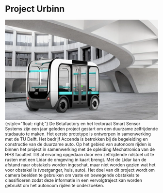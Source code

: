 # Project Urbinn

![Urbinn](urbinn.png){:style="float: right;"}
De Betafactory en het lectoraat Smart Sensor Systems zijn een jaar geleden project gestart om een duurzame zelfrijdende stadsauto te maken. Het eerste prototype is ontworpen in samenwerking met de TU Delft. Het bedrijf Accenda is betrokken bij de begeleiding en constructie van de duurzame auto. Op het gebied van autonoom rijden is binnen het project in samenwerking met de opleiding Mechatronica van de HHS faculteit TIS al ervaring opgedaan door een zelfrijdende rolstoel uit te rusten met een Lidar de omgeving in kaart brengt. Met de Lidar kan de afstand naar obstakels worden ingeschat, maar niet worden gezien wat het voor obstakel is (voetganger, huis, auto). Het doel van dit project wordt om camera beelden te gebruiken om vaste en bewegende obstakels te classificeren zodat deze informatie in een vervolgtraject kan worden gebruikt om het autonoom rijden te onderzoeken.
